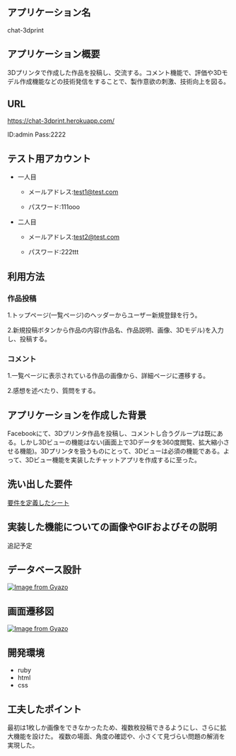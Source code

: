 ## アプリケーション名
 chat-3dprint

## アプリケーション概要
 3Dプリンタで作成した作品を投稿し、交流する。コメント機能で、評価や3Dモデル作成機能などの技術発信をすることで、製作意欲の刺激、技術向上を図る。

## URL
 https://chat-3dprint.herokuapp.com/
 
 ID:admin
 Pass:2222
## テスト用アカウント
 - 一人目

    - メールアドレス:test1@test.com

    - パスワード:111ooo

 - 二人目
 
    - メールアドレス:test2@test.com
 
    - パスワード:222ttt

## 利用方法
### 作品投稿
 1.トップページ(一覧ページ)のヘッダーからユーザー新規登録を行う。
 
 2.新規投稿ボタンから作品の内容(作品名、作品説明、画像、3Dモデル)を入力し、投稿する。
### コメント
 1.一覧ページに表示されている作品の画像から、詳細ページに遷移する。

 2.感想を述べたり、質問をする。

## アプリケーションを作成した背景
Facebookにて、3Dプリンタ作品を投稿し、コメントし合うグループは既にある。しかし3Dビューの機能はない(画面上で3Dデータを360度閲覧、拡大縮小させる機能)。3Dプリンタを扱うものにとって、3Dビューは必須の機能である。よって、3Dビュー機能を実装したチャットアプリを作成するに至った。

## 洗い出した要件
[要件を定義したシート](https://docs.google.com/spreadsheets/d/1MPP1f85oPne2OQ_jagoqOCFubKLM84nPiNviaubQATU/edit#gid=416066170
)

## 実装した機能についての画像やGIFおよびその説明
 追記予定

## データベース設計
[![Image from Gyazo](https://i.gyazo.com/c9cec7ce8afe3bab0bbd5374e0d24b0d.png)](https://gyazo.com/c9cec7ce8afe3bab0bbd5374e0d24b0d)

## 画面遷移図
[![Image from Gyazo](https://i.gyazo.com/317515762537abbdf6837057d80b2393.png)](https://gyazo.com/317515762537abbdf6837057d80b2393)

## 開発環境
- ruby
- html
- css

## 工夫したポイント
 最初は1枚しか画像をできなかったため、複数枚投稿できるようにし、さらに拡大機能を設けた。
 複数の場面、角度の確認や、小さくて見づらい問題の解消を実現した。